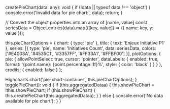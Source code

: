 createPieChart(data: any): void {
  if (!data || typeof data !== 'object') {
    console.error('Invalid data for pie chart:', data);
    return;
  }

  // Convert the object properties into an array of [name, value]
  const seriesData = Object.entries(data).map(([key, value]) => ({
    name: key,
    y: value
  }));

  this.pieChartOptions = {
    chart: {
      type: 'pie'
    },
    title: {
      text: 'Enjeux Initiative P1'
    },
    series: [{
      type: 'pie',
      name: 'Initiatives Count',
      data: seriesData,
      colors: ['#E4003A', '#4535C1', '#3357FF', '#FF33A1', '#FFBF00']
    }],
    plotOptions: {
      pie: {
        allowPointSelect: true,
        cursor: 'pointer',
        dataLabels: {
          enabled: true,
          format: '{point.name}: {point.percentage:.1f}%',
          style: {
            color: 'black'
          }
        }
      }
    },
    credits: { enabled: false }
  };

  Highcharts.chart('pie-chart-container', this.pieChartOptions);
}
togglePieChart(): void {
  if (this.aggregatedDataa) {
    this.showPieChart = !this.showPieChart;
    if (this.showPieChart) {
      this.createPieChart(this.aggregatedDataa);
    }
  } else {
    console.error('No data available for pie chart');
  }
}
